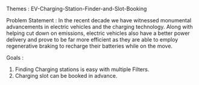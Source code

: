 Themes : EV-Charging-Station-Finder-and-Slot-Booking

Problem Statement : In the recent decade we have witnessed monumental advancements in electric vehicles and the charging technology. Along with helping cut down on emissions, electric vehicles also have a better power delivery and prove to be far more efficient as they are able to employ regenerative braking to recharge their batteries while on the move.

Goals : 
1. Finding Charging stations is easy with multiple Filters.
2. Charging slot can be booked in advance.
